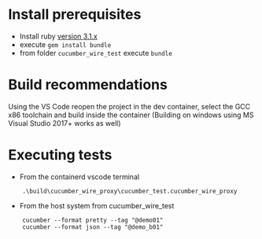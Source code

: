 # Install prerequisites

- Install ruby [version 3.1.x](https://rubyinstaller.org/downloads/)
- execute `gem install bundle`
- from folder `cucumber_wire_test` execute `bundle`

# Build recommendations

Using the VS Code reopen the project in the dev container, select the GCC x86 toolchain and build
inside the container
(Building on windows using MS Visual Studio 2017+ works as well)

# Executing tests

- From the containerd vscode terminal

```
    .\build\cucumber_wire_proxy\cucumber_test.cucumber_wire_proxy
```

- From the host system from cucumber_wire_test

```
    cucumber --format pretty --tag "@demo01"
    cucumber --format json --tag "@demo_b01"
```
